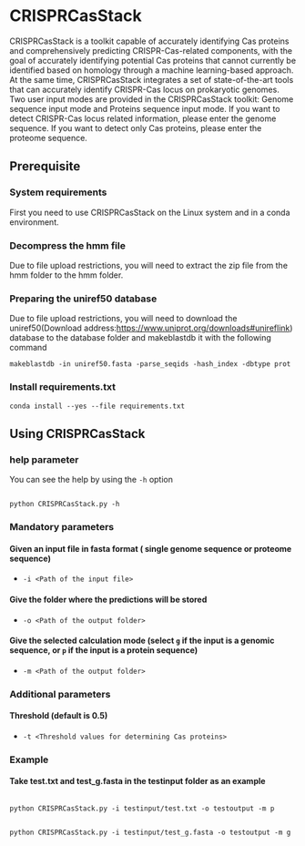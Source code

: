 # CRISPRCasStack
CRISPRCasStack is a toolkit capable of accurately identifying Cas proteins and comprehensively predicting CRISPR-Cas-related components, with the goal of accurately identifying potential Cas proteins that cannot currently be identified based on homology through a machine learning-based approach. At the same time, CRISPRCasStack integrates a set of state-of-the-art tools that can accurately identify CRISPR-Cas locus on prokaryotic genomes. Two user input modes are provided in the CRISPRCasStack toolkit: Genome sequence input mode and Proteins sequence input mode. If you want to detect CRISPR-Cas locus related information, please enter the genome sequence. If you want to detect only Cas proteins, please enter the proteome sequence.

## Prerequisite

### System requirements

First you need to use CRISPRCasStack on the Linux system and in a conda environment.

### Decompress the hmm file 

Due to file upload restrictions, you will need to extract the zip file from the hmm folder to the hmm folder.

### Preparing the uniref50 database 

Due to file upload restrictions, you will need to download the uniref50(Download address:https://www.uniprot.org/downloads#unireflink) database to the database folder and makeblastdb it with the following command

```
makeblastdb -in uniref50.fasta -parse_seqids -hash_index -dbtype prot
```
### Install requirements.txt

```
conda install --yes --file requirements.txt
```

## Using CRISPRCasStack

### help parameter

You can see the help by using the `-h` option

```

python CRISPRCasStack.py -h

```

### Mandatory parameters
#### Given an input file in fasta format ( single genome sequence or proteome sequence)
* `-i <Path of the input file>`
#### Give the folder where the predictions will be stored 
* `-o <Path of the output folder>`
#### Give the selected calculation mode (select `g` if the input is a genomic sequence, or `p` if the input is a protein sequence) 
* `-m <Path of the output folder>`

### Additional parameters
#### Threshold (default is 0.5)
* `-t <Threshold values for determining Cas proteins>`

### Example
#### Take test.txt and test_g.fasta in the testinput folder as an example
```

python CRISPRCasStack.py -i testinput/test.txt -o testoutput -m p

```

```

python CRISPRCasStack.py -i testinput/test_g.fasta -o testoutput -m g

```
